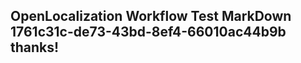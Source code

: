 <properties
ms.topic="hero-topic"
ms.test1="hero-topic"
ms.test2="test"/>


## OpenLocalization Workflow Test MarkDown 1761c31c-de73-43bd-8ef4-66010ac44b9b thanks!



<!--HONumber=Aug16_HO3-->


